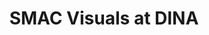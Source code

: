 ---
title: "SMAC Visuals at DINA"
video:
    src: https://vimeo.com/168556375
    id: 168556375
    type: vimeo
image:
    src: /assets/videography/smac_visuals_at_dina.avif
    alt: 

---